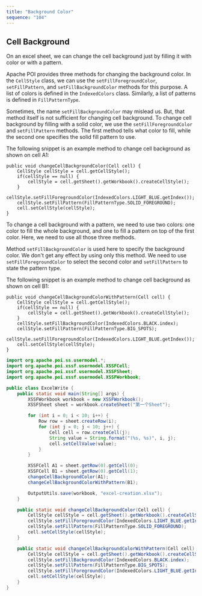 ```yaml
---
title: "Background Color"
sequence: "104"
---
```


## Cell Background

On an excel sheet, we can change the cell background just by filling it with color or with a pattern.

Apache POI provides three methods for changing the background color.
In the `CellStyle` class, we can use the `setFillForegroundColor`, `setFillPattern`, and `setFillBackgroundColor`
methods for this purpose.
A list of colors is defined in the `IndexedColors` class.
Similarly, a list of patterns is defined in `FillPatternType`.

Sometimes, the name `setFillBackgroundColor` may mislead us.
But, that method itself is not sufficient for changing cell background.
To change cell background by filling with a solid color,
we use the `setFillForegroundColor` and `setFillPattern` methods.
The first method tells what color to fill, while the second one specifies the solid fill pattern to use.

The following snippet is an example method to change cell background as shown on cell A1:

```text
public void changeCellBackgroundColor(Cell cell) {
    CellStyle cellStyle = cell.getCellStyle();
    if(cellStyle == null) {
        cellStyle = cell.getSheet().getWorkbook().createCellStyle();
    }
    cellStyle.setFillForegroundColor(IndexedColors.LIGHT_BLUE.getIndex());
    cellStyle.setFillPattern(FillPatternType.SOLID_FOREGROUND);
    cell.setCellStyle(cellStyle);
}
```

To change a cell background with a pattern, we need to use two colors:
one color to fill the whole background, and one to fill a pattern on top of the first color.
Here, we need to use all those three methods.

Method `setFillBackgroundColor` is used here to specify the background color.
We don't get any effect by using only this method.
We need to use `setFillForegroundColor` to select the second color and
`setFillPattern` to state the pattern type.

The following snippet is an example method to change cell background as shown on cell B1:

```text
public void changeCellBackgroundColorWithPattern(Cell cell) {
    CellStyle cellStyle = cell.getCellStyle();
    if(cellStyle == null) {
        cellStyle = cell.getSheet().getWorkbook().createCellStyle();
    }
    cellStyle.setFillBackgroundColor(IndexedColors.BLACK.index);
    cellStyle.setFillPattern(FillPatternType.BIG_SPOTS);
    cellStyle.setFillForegroundColor(IndexedColors.LIGHT_BLUE.getIndex());
    cell.setCellStyle(cellStyle);
}
```

```java
import org.apache.poi.ss.usermodel.*;
import org.apache.poi.xssf.usermodel.XSSFCell;
import org.apache.poi.xssf.usermodel.XSSFSheet;
import org.apache.poi.xssf.usermodel.XSSFWorkbook;

public class ExcelWrite {
    public static void main(String[] args) {
        XSSFWorkbook workbook = new XSSFWorkbook();
        XSSFSheet sheet = workbook.createSheet("第一个Sheet");

        for (int i = 0; i < 10; i++) {
            Row row = sheet.createRow(i);
            for (int j = 0; j < 10; j++) {
                Cell cell = row.createCell(j);
                String value = String.format("(%s, %s)", i, j);
                cell.setCellValue(value);
            }
        }

        XSSFCell A1 = sheet.getRow(0).getCell(0);
        XSSFCell B1 = sheet.getRow(0).getCell(1);
        changeCellBackgroundColor(A1);
        changeCellBackgroundColorWithPattern(B1);

        OutputUtils.save(workbook, "excel-creation.xlsx");
    }

    public static void changeCellBackgroundColor(Cell cell) {
        CellStyle cellStyle = cell.getSheet().getWorkbook().createCellStyle();
        cellStyle.setFillForegroundColor(IndexedColors.LIGHT_BLUE.getIndex());
        cellStyle.setFillPattern(FillPatternType.SOLID_FOREGROUND);
        cell.setCellStyle(cellStyle);
    }

    public static void changeCellBackgroundColorWithPattern(Cell cell) {
        CellStyle cellStyle = cell.getSheet().getWorkbook().createCellStyle();
        cellStyle.setFillBackgroundColor(IndexedColors.BLACK.index);
        cellStyle.setFillPattern(FillPatternType.BIG_SPOTS);
        cellStyle.setFillForegroundColor(IndexedColors.LIGHT_BLUE.getIndex());
        cell.setCellStyle(cellStyle);
    }
}
```



